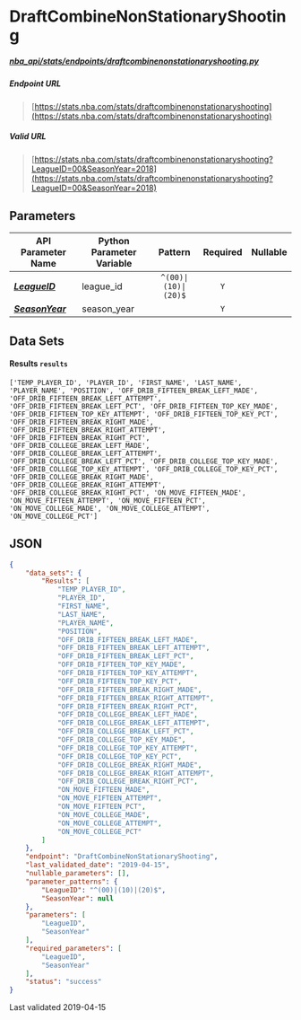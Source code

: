 # DraftCombineNonStationaryShooting
##### [nba_api/stats/endpoints/draftcombinenonstationaryshooting.py](https://github.com/swar/nba_api/blob/master/nba_api/stats/endpoints/draftcombinenonstationaryshooting.py)

##### Endpoint URL
>[https://stats.nba.com/stats/draftcombinenonstationaryshooting](https://stats.nba.com/stats/draftcombinenonstationaryshooting)

##### Valid URL
>[https://stats.nba.com/stats/draftcombinenonstationaryshooting?LeagueID=00&SeasonYear=2018](https://stats.nba.com/stats/draftcombinenonstationaryshooting?LeagueID=00&SeasonYear=2018)

## Parameters
API Parameter Name | Python Parameter Variable | Pattern | Required | Nullable
------------ | ------------ | :-----------: | :---: | :---:
[_**LeagueID**_](https://github.com/swar/nba_api/blob/master/docs/nba_api/stats/library/parameters.md#LeagueID) | league_id | `^(00)\|(10)\|(20)$` | `Y` |  | 
[_**SeasonYear**_](https://github.com/swar/nba_api/blob/master/docs/nba_api/stats/library/parameters.md#SeasonYear) | season_year |  | `Y` |  | 

## Data Sets
#### Results `results`
```text
['TEMP_PLAYER_ID', 'PLAYER_ID', 'FIRST_NAME', 'LAST_NAME', 'PLAYER_NAME', 'POSITION', 'OFF_DRIB_FIFTEEN_BREAK_LEFT_MADE', 'OFF_DRIB_FIFTEEN_BREAK_LEFT_ATTEMPT', 'OFF_DRIB_FIFTEEN_BREAK_LEFT_PCT', 'OFF_DRIB_FIFTEEN_TOP_KEY_MADE', 'OFF_DRIB_FIFTEEN_TOP_KEY_ATTEMPT', 'OFF_DRIB_FIFTEEN_TOP_KEY_PCT', 'OFF_DRIB_FIFTEEN_BREAK_RIGHT_MADE', 'OFF_DRIB_FIFTEEN_BREAK_RIGHT_ATTEMPT', 'OFF_DRIB_FIFTEEN_BREAK_RIGHT_PCT', 'OFF_DRIB_COLLEGE_BREAK_LEFT_MADE', 'OFF_DRIB_COLLEGE_BREAK_LEFT_ATTEMPT', 'OFF_DRIB_COLLEGE_BREAK_LEFT_PCT', 'OFF_DRIB_COLLEGE_TOP_KEY_MADE', 'OFF_DRIB_COLLEGE_TOP_KEY_ATTEMPT', 'OFF_DRIB_COLLEGE_TOP_KEY_PCT', 'OFF_DRIB_COLLEGE_BREAK_RIGHT_MADE', 'OFF_DRIB_COLLEGE_BREAK_RIGHT_ATTEMPT', 'OFF_DRIB_COLLEGE_BREAK_RIGHT_PCT', 'ON_MOVE_FIFTEEN_MADE', 'ON_MOVE_FIFTEEN_ATTEMPT', 'ON_MOVE_FIFTEEN_PCT', 'ON_MOVE_COLLEGE_MADE', 'ON_MOVE_COLLEGE_ATTEMPT', 'ON_MOVE_COLLEGE_PCT']
```


## JSON
```json
{
    "data_sets": {
        "Results": [
            "TEMP_PLAYER_ID",
            "PLAYER_ID",
            "FIRST_NAME",
            "LAST_NAME",
            "PLAYER_NAME",
            "POSITION",
            "OFF_DRIB_FIFTEEN_BREAK_LEFT_MADE",
            "OFF_DRIB_FIFTEEN_BREAK_LEFT_ATTEMPT",
            "OFF_DRIB_FIFTEEN_BREAK_LEFT_PCT",
            "OFF_DRIB_FIFTEEN_TOP_KEY_MADE",
            "OFF_DRIB_FIFTEEN_TOP_KEY_ATTEMPT",
            "OFF_DRIB_FIFTEEN_TOP_KEY_PCT",
            "OFF_DRIB_FIFTEEN_BREAK_RIGHT_MADE",
            "OFF_DRIB_FIFTEEN_BREAK_RIGHT_ATTEMPT",
            "OFF_DRIB_FIFTEEN_BREAK_RIGHT_PCT",
            "OFF_DRIB_COLLEGE_BREAK_LEFT_MADE",
            "OFF_DRIB_COLLEGE_BREAK_LEFT_ATTEMPT",
            "OFF_DRIB_COLLEGE_BREAK_LEFT_PCT",
            "OFF_DRIB_COLLEGE_TOP_KEY_MADE",
            "OFF_DRIB_COLLEGE_TOP_KEY_ATTEMPT",
            "OFF_DRIB_COLLEGE_TOP_KEY_PCT",
            "OFF_DRIB_COLLEGE_BREAK_RIGHT_MADE",
            "OFF_DRIB_COLLEGE_BREAK_RIGHT_ATTEMPT",
            "OFF_DRIB_COLLEGE_BREAK_RIGHT_PCT",
            "ON_MOVE_FIFTEEN_MADE",
            "ON_MOVE_FIFTEEN_ATTEMPT",
            "ON_MOVE_FIFTEEN_PCT",
            "ON_MOVE_COLLEGE_MADE",
            "ON_MOVE_COLLEGE_ATTEMPT",
            "ON_MOVE_COLLEGE_PCT"
        ]
    },
    "endpoint": "DraftCombineNonStationaryShooting",
    "last_validated_date": "2019-04-15",
    "nullable_parameters": [],
    "parameter_patterns": {
        "LeagueID": "^(00)|(10)|(20)$",
        "SeasonYear": null
    },
    "parameters": [
        "LeagueID",
        "SeasonYear"
    ],
    "required_parameters": [
        "LeagueID",
        "SeasonYear"
    ],
    "status": "success"
}
```

Last validated 2019-04-15